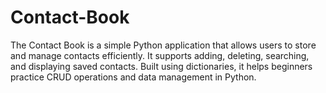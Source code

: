 # Contact-Book
The Contact Book is a simple Python application that allows users to store and manage contacts efficiently. It supports adding, deleting, searching, and displaying saved contacts. Built using dictionaries, it helps beginners practice CRUD operations and data management in Python.
